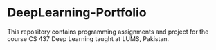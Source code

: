 # DeepLearning-Portfolio

This repository contains programming assignments and project for the course CS 437 Deep Learning taught at LUMS, Pakistan.
